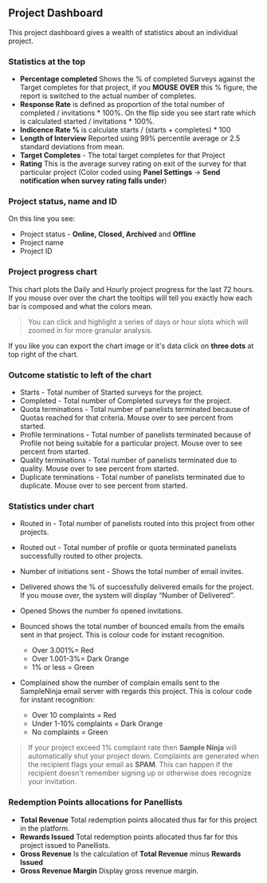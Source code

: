 ## Project Dashboard

This project dashboard gives a wealth of statistics about an individual project.

### Statistics at the top
- **Percentage completed** Shows the % of completed Surveys against the Target completes for that project, if you **MOUSE OVER** this % figure, the report is switched to the actual number of completes.
- **Response Rate** is defined as proportion of the total number of completed / invitations * 100%. On the flip side you see start rate which is calculated started / invitations * 100%.
- **Indicence Rate %** is calculate starts / (starts + completes) * 100
- **Length of Interview** Reported using 99% percentile average or 2.5 standard deviations from mean.
- **Target Completes** - The total target completes for that Project
- **Rating** This is the average survey rating on exit of the survey for that particular project (Color coded using **Panel Settings** -> **Send notification when survey rating falls under**)

### Project status, name and ID

On this line you see:
- Project status - **Online, Closed, Archived** and **Offline**
- Project name
- Project ID

### Project progress chart

This chart plots the Daily and Hourly project progress for the last 72 hours. If you mouse over over the chart the tooltips will tell you exactly how each bar is composed and what the colors mean.

> You can click and highlight a series of days or hour slots which will zoomed in for more granular analysis.

If you like you can export the chart image or it's data click on **three dots** at top right of the chart.

### Outcome statistic to left of the chart

- Starts - Total number of Started surveys for the project.
- Completed - Total number of Completed surveys for the project.
- Quota terminations - Total number of panelists terminated because of Quotas reached for that criteria. Mouse over to see percent from started.
- Profile terminations - Total number of panelists terminated because of Profile not being suitable for a particular project. Mouse over to see percent from started.
- Quality terminations - Total number of panelists terminated due to quality. Mouse over to see percent from started.
- Duplicate terminations - Total number of panelists terminated due to duplicate. Mouse over to see percent from started.

### Statistics under chart  
- Routed in - Total number of panelists routed into this project from other projects.
- Routed out - Total number of profile or quota terminated panelists successfully routed to other projects.
- Number of initiations sent - Shows the total number of email invites.
- Delivered shows the % of successfully delivered emails for the project.  If you mouse over, the system will display “Number of Delivered”.
- Opened Shows the number fo opened invitations.
- Bounced shows the total number of bounced emails from the emails sent in that project. This is colour code for instant recognition.
  - Over 3.001%= Red
  - Over 1.001-3%= Dark Orange
  - 1% or less = Green  

- Complained show the number of complain emails sent to the SampleNinja email server with regards this project. This is colour code for instant recognition:
  - Over 10 complaints = Red
  - Under 1-10% complaints = Dark Orange
  - No complaints = Green

> If your project exceed 1% complaint rate then **Sample Ninja** will automatically shut your project down. Complaints are generated when the recipient flags your email as **SPAM**. This can happen if the recipient doesn't remember signing up or otherwise does recognize your invitation.

### Redemption Points allocations for Panellists
- **Total Revenue** Total redemption points allocated thus far for this project in the platform.
- **Rewards Issued** Total redemption points allocated thus far for this project issued to Panellists.
- **Gross Revenue** Is the calculation of **Total Revenue** minus **Rewards Issued**
- **Gross Revenue Margin** Display gross revenue margin.

